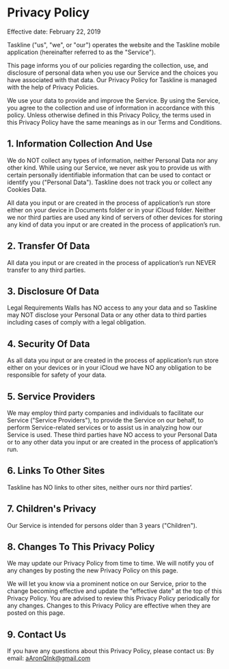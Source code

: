 # Privacy Policy

Effective date: February 22, 2019

Taskline ("us", "we", or "our") operates the website and the Taskline mobile application (hereinafter referred to as the "Service").

This page informs you of our policies regarding the collection, use, and disclosure of personal data when you use our Service and the choices you have associated with that data. Our Privacy Policy for Taskline is managed with the help of Privacy Policies.

We use your data to provide and improve the Service. By using the Service, you agree to the collection and use of information in accordance with this policy. Unless otherwise defined in this Privacy Policy, the terms used in this Privacy Policy have the same meanings as in our Terms and Conditions.

## 1. Information Collection And Use

We do NOT collect any types of information, neither Personal Data nor any other kind. While using our Service, we never ask you to provide us with certain personally identifiable information that can be used to contact or identify you ("Personal Data"). Taskline does not track you or collect any Cookies Data.

All data you input or are created in the process of application’s run store either on your device in Documents folder or in your iCloud folder. Neither we nor third parties are used any kind of servers of other devices for storing any kind of data you input or are created in the process of application’s run.

## 2. Transfer Of Data

All data you input or are created in the process of application’s run NEVER transfer to any third parties.

## 3. Disclosure Of Data

Legal Requirements
Walls has NO access to any your data and so Taskline may NOT disclose your Personal Data or any other data to third parties including cases of comply with a legal obligation.

## 4. Security Of Data

As all data you input or are created in the process of application’s run store either on your devices or in your iCloud we have NO any obligation to be responsible for safety of your data.

## 5. Service Providers

We may employ third party companies and individuals to facilitate our Service ("Service Providers"), to provide the Service on our behalf, to perform Service-related services or to assist us in analyzing how our Service is used.
These third parties have NO access to your Personal Data or to any other data you input or are created in the process of application’s run.

## 6. Links To Other Sites

Taskline has NO links to other sites, neither ours nor third parties’.

## 7. Children's Privacy

Our Service is intended for persons older than 3 years ("Children").

## 8. Changes To This Privacy Policy

We may update our Privacy Policy from time to time. We will notify you of any changes by posting the new Privacy Policy on this page.

We will let you know via a prominent notice on our Service, prior to the change becoming effective and update the "effective date" at the top of this Privacy Policy.
You are advised to review this Privacy Policy periodically for any changes. Changes to this Privacy Policy are effective when they are posted on this page.

## 9. Contact Us

If you have any questions about this Privacy Policy, please contact us:
By email: aAronQInk@gmail.com
